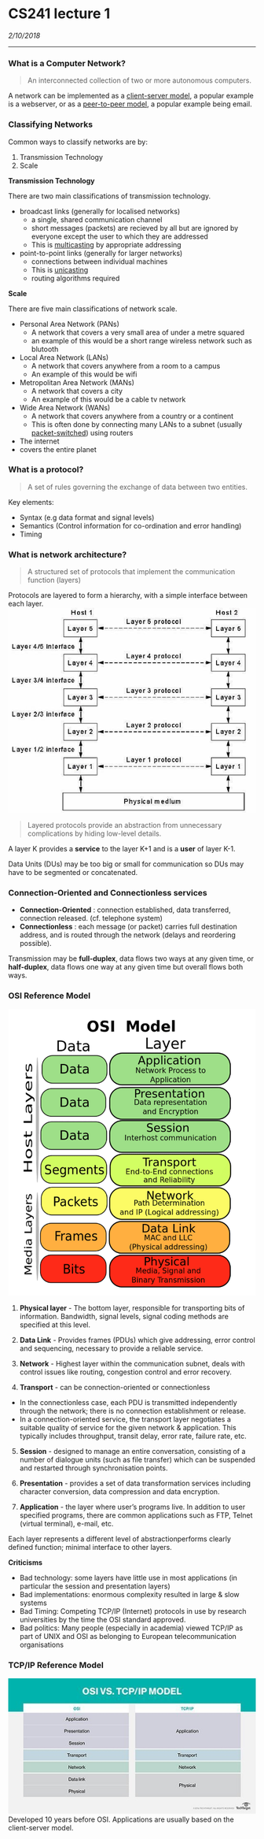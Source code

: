 # CS241 lecture 1
*2/10/2018*
___
### What is a Computer Network?
> An interconnected collection of two or more autonomous computers.

A network can be implemented as a [client-server model](), a popular example is a webserver, or as a [peer-to-peer model](), a popular example being email.

### Classifying Networks
Common ways to classify networks are by:
1. Transmission Technology
1. Scale

**Transmission Technology**

There are two main classifications of transmission technology.
* broadcast links (generally for localised networks)
  * a single, shared communication channel
  * short messages (packets) are recieved by all but are ignored by everyone except the user to which they are addressed
  * This is [multicasting](https://en.wikipedia.org/wiki/Multicast) by appropriate addressing
* point-to-point links (generally for larger networks)
  * connections between individual machines
  * This is [unicasting](https://en.wikipedia.org/wiki/Unicast)
  * routing algorithms required

**Scale**

There are five main classifications of network scale.
* Personal Area Network (PANs)
  * A network that covers a very small area of under a metre squared
  * an example of this would be a short range wireless network such as blutooth
* Local Area Network (LANs)
  * A network that covers anywhere from a room to a campus
  * An example of this would be wifi
* Metropolitan Area Network (MANs)
  * A network that covers a city
  * An example of this would be a cable tv network
* Wide Area Network (WANs)
  * A network that covers anywhere from a country or a continent
  * This is often done by connecting many LANs to a subnet (usually [packet-switched](https://en.wikipedia.org/wiki/Packet_switching)) using routers
* The internet
 * covers the entire planet

### What is a protocol?
> A set of rules governing the exchange of data between two entities.

Key elements:
* Syntax (e.g data format and signal levels)
* Semantics (Control information for co-ordination and error handling)
* Timing

### What is network architecture?
> A structured set of protocols that implement the
communication function (layers)

Protocols are layered to form a hierarchy, with a simple interface between each layer.
![protocol hierarchy](Images/pHierarchy.JPG)
> Layered protocols provide an
abstraction
 from unnecessary complications by hiding low-level details.

 A layer K provides a **service** to the layer K+1 and is a **user** of layer K-1.

 Data Units (DUs) may be too big or small for communication so DUs may have to be segmented or
 concatenated.

### Connection-Oriented and Connectionless services

* **Connection-Oriented**
: connection established, data transferred, connection
released. (cf. telephone system)
* **Connectionless**
: each message (or packet) carries full destination address, and
is routed through the network (delays and reordering possible).

Transmission may be **full-duplex**, data flows two ways at any given time, or **half-duplex**, data flows one way at any given time but overall flows both ways.

### OSI Reference Model
![osi](Images/osi.png)

1. **Physical layer** - The bottom layer,
responsible for transporting bits of information. Bandwidth,
signal levels, signal coding methods are specified at this level.

2. **Data Link** - Provides frames (PDUs) which give addressing, error control and
sequencing, necessary to provide a reliable service.

3. **Network** - Highest layer within the communication subnet, deals with control issues like
routing, congestion control and error recovery.

4. **Transport**  - can be connection-oriented or connectionless
  * In the connectionless case, each PDU is transmitted independently through the network;
there is no connection establishment or release.
  * In a connection-oriented service, the transport layer negotiates a suitable quality of
service for the given network & application. This typically includes throughput, transit
delay, error rate, failure rate, etc.

5. **Session** - designed to manage an entire conversation, consisting of a number of dialogue
units (such as file transfer) which can be suspended and restarted through synchronisation
points.

6. **Presentation** - provides a set of data transformation services including character conversion,
data compression and data encryption.

7. **Application** - the layer where user’s programs live. In addition to user specified programs,
there are common applications such as FTP, Telnet (virtual terminal), e-mail, etc.

Each layer represents a different level of abstractionperforms clearly defined function;
minimal interface to other layers.

**Criticisms**
* Bad technology: some layers have little use in most applications (in particular the session and presentation layers)
* Bad implementations: enormous complexity resulted in large & slow systems
* Bad Timing: Competing TCP/IP (Internet) protocols in use by research universities by the
time the OSI standard approved.
*  Bad politics: Many people (especially in academia) viewed TCP/IP as part of UNIX and
OSI as belonging to
 European telecommunication organisations

### TCP/IP Reference Model
![tcp](Images/osiVsTcp.jpg)
Developed 10 years before OSI. Applications are usually based on the client-server model.
